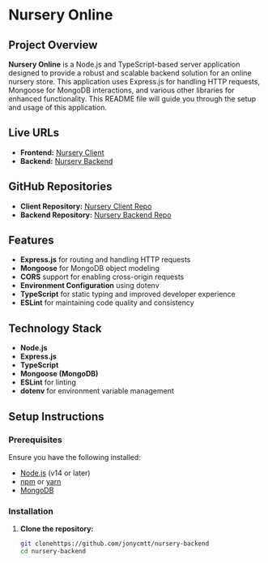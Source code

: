 # Nursery Online

## Project Overview

**Nursery Online** is a Node.js and TypeScript-based server application designed to provide a robust and scalable backend solution for an online nursery store. This application uses Express.js for handling HTTP requests, Mongoose for MongoDB interactions, and various other libraries for enhanced functionality. This README file will guide you through the setup and usage of this application.

## Live URLs

- **Frontend:** [Nursery Client](https://nursery-client.vercel.app/)
- **Backend:** [Nursery Backend](https://nursery-backend-mu.vercel.app/)

## GitHub Repositories

- **Client Repository:** [Nursery Client Repo](https://github.com/jonycmtt/nursery-client)
- **Backend Repository:** [Nursery Backend Repo](https://github.com/jonycmtt/nursery-backend)

## Features

- **Express.js** for routing and handling HTTP requests
- **Mongoose** for MongoDB object modeling
- **CORS** support for enabling cross-origin requests
- **Environment Configuration** using dotenv
- **TypeScript** for static typing and improved developer experience
- **ESLint** for maintaining code quality and consistency

## Technology Stack

- **Node.js**
- **Express.js**
- **TypeScript**
- **Mongoose (MongoDB)**
- **ESLint** for linting
- **dotenv** for environment variable management

## Setup Instructions

### Prerequisites

Ensure you have the following installed:

- [Node.js](https://nodejs.org/) (v14 or later)
- [npm](https://www.npmjs.com/) or [yarn](https://yarnpkg.com/)
- [MongoDB](https://www.mongodb.com/)

### Installation

1. **Clone the repository:**

   ```bash
   git clonehttps://github.com/jonycmtt/nursery-backend
   cd nursery-backend
   ```

